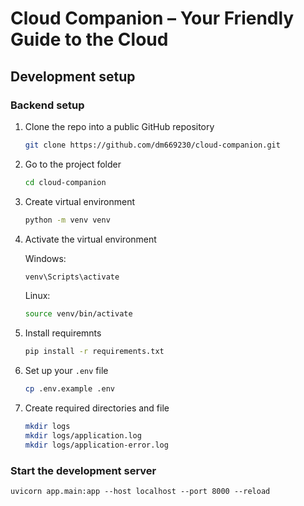 # Cloud Companion – Your Friendly Guide to the Cloud

## Development setup

### Backend setup

1. Clone the repo into a public GitHub repository

   ```sh
   git clone https://github.com/dm669230/cloud-companion.git
   ```

2. Go to the project folder

   ```sh
   cd cloud-companion
   ```

3. Create virtual environment

   ```sh
   python -m venv venv
   ```

4. Activate the virtual environment

   Windows:

   ```sh
   venv\Scripts\activate
   ```

   Linux:

   ```sh
   source venv/bin/activate
   ```

5. Install requiremnts

   ```sh
   pip install -r requirements.txt
   ```

6. Set up your `.env` file

   ```sh
   cp .env.example .env
   ```

7. Create required directories and file

   ```sh
   mkdir logs
   mkdir logs/application.log
   mkdir logs/application-error.log
   ```

### Start the development server

    uvicorn app.main:app --host localhost --port 8000 --reload
